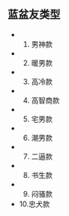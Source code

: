 ## 蓝盆友类型

- 1. 男神款 
- 2. 暖男款 
- 3. 高冷款 
- 4. 高智商款 
- 5. 宅男款
- 6. 潮男款
- 7. 二逼款
- 8. 书生款
- 9. 闷骚款
- 10.忠犬款
